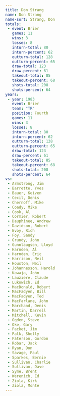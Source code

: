 ```yaml
---
title: Don Strang
name: Don Strang
name-sort: Strang, Don
totals:
 - event: Brier
   games: 11
   wins: 3
   losses: 8
   inturn-total: 80
   inturn-percent: 62
   outturn-total: 128
   outturn-percent: 65
   draw-total: 123
   draw-percent: 61
   takeout-total: 85
   takeout-percent: 68
   shots-total: 208
   shots-percent: 64
years:
 - year: 1983
   event: Brier
   team: "TR"
   position: Fourth
   games: 11
   wins: 3
   losses: 8
   inturn-total: 80
   inturn-percent: 62
   outturn-total: 128
   outturn-percent: 65
   draw-total: 123
   draw-percent: 61
   takeout-total: 85
   takeout-percent: 68
   shots-total: 208
   shots-percent: 64
vs:
 - Armstrong, Jim
 - Barrette, Yves
 - Bauer, Keiven
 - Cecil, Denis
 - Chernoff, Mike
 - Coady, Mike
 - Cook, Al
 - Cormier, Robert
 - Dauphinee, Andrew
 - Davidson, Robert
 - Evoy, Rich
 - Foy, Sandy
 - Grundy, John
 - Gunnlaugson, Lloyd
 - Harnden, Al
 - Harnden, Eric
 - Harrison, Neil
 - Houston, Neil
 - Johannesson, Harold
 - Kawaja, John
 - Lauziere, Claude
 - Lukowich, Ed
 - MacDonald, Robert
 - MacFadyen, Bill
 - MacFadyen, Ted
 - MacFarlane, John
 - Marchand, Denis
 - Martin, Darrell
 - Mitchell, Kevin
 - Ogden, Steve
 - Oke, Gary
 - Packet, Jim
 - Palk, Shelly
 - Paterson, Gordon
 - Robar, Jack
 - Ryan, Don
 - Savage, Paul
 - Sparkes, Bernie
 - Sullivan, Charlie
 - Sullivan, Dave
 - Syme, Brent
 - Werenich, Ed
 - Ziola, Kirk
 - Ziola, Monte
---
```

